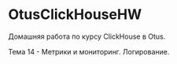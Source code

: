 # OtusClickHouseHW
Домашняя работа по курсу ClickHouse в Otus.

Тема 14 - Метрики и мониторинг. Логирование.
